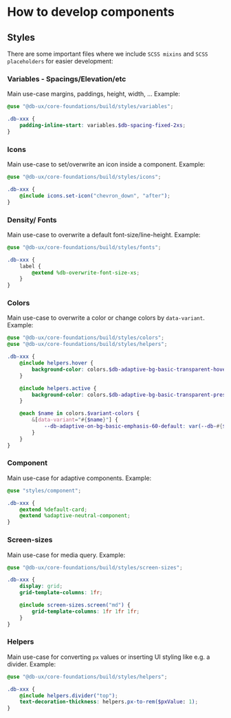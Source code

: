 # How to develop components

## Styles

There are some important files where we include `SCSS mixins` and `SCSS placeholders` for easier development:

### Variables - Spacings/Elevation/etc

Main use-case margins, paddings, height, width, ... Example:

```scss
@use "@db-ux/core-foundations/build/styles/variables";

.db-xxx {
	padding-inline-start: variables.$db-spacing-fixed-2xs;
}
```

### Icons

Main use-case to set/overwrite an icon inside a component. Example:

```scss
@use "@db-ux/core-foundations/build/styles/icons";

.db-xxx {
	@include icons.set-icon("chevron_down", "after");
}
```

### Density/ Fonts

Main use-case to overwrite a default font-size/line-height. Example:

```scss
@use "@db-ux/core-foundations/build/styles/fonts";

.db-xxx {
	label {
		@extend %db-overwrite-font-size-xs;
	}
}
```

### Colors

Main use-case to overwrite a color or change colors by `data-variant`. Example:

```scss
@use "@db-ux/core-foundations/build/styles/colors";
@use "@db-ux/core-foundations/build/styles/helpers";

.db-xxx {
	@include helpers.hover {
		background-color: colors.$db-adaptive-bg-basic-transparent-hovered;
	}

	@include helpers.active {
		background-color: colors.$db-adaptive-bg-basic-transparent-pressed;
	}

	@each $name in colors.$variant-colors {
		&[data-variant="#{$name}"] {
			--db-adaptive-on-bg-basic-emphasis-60-default: var(--db-#{$name}-on-bg-basic-emphasis-70-default);
		}
	}
}
```

### Component

Main use-case for adaptive components. Example:

```scss
@use "styles/component";

.db-xxx {
	@extend %default-card;
	@extend %adaptive-neutral-component;
}
```

### Screen-sizes

Main use-case for media query. Example:

```scss
@use "@db-ux/core-foundations/build/styles/screen-sizes";

.db-xxx {
	display: grid;
	grid-template-columns: 1fr;

	@include screen-sizes.screen("md") {
		grid-template-columns: 1fr 1fr 1fr;
	}
}
```

### Helpers

Main use-case for converting `px` values or inserting UI styling like e.g. a divider. Example:

```scss
@use "@db-ux/core-foundations/build/styles/helpers";

.db-xxx {
	@include helpers.divider("top");
	text-decoration-thickness: helpers.px-to-rem($pxValue: 1);
}
```
